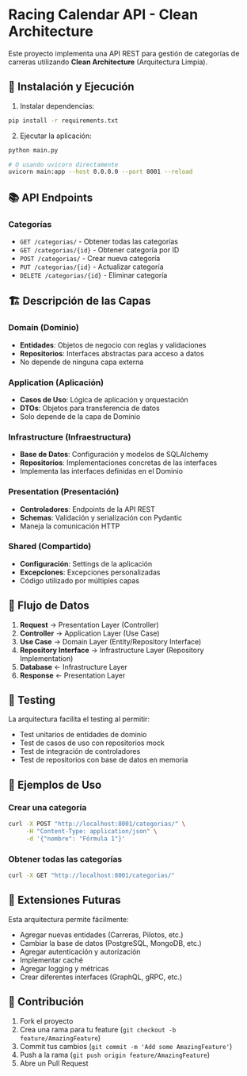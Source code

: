 # Racing Calendar API - Clean Architecture

Este proyecto implementa una API REST para gestión de categorías de carreras utilizando **Clean Architecture** (Arquitectura Limpia).

## 🚀 Instalación y Ejecución

1. Instalar dependencias:
```bash
pip install -r requirements.txt
```

2. Ejecutar la aplicación:
```bash
python main.py

# O usando uvicorn directamente
uvicorn main:app --host 0.0.0.0 --port 8001 --reload
```

## 📚 API Endpoints

### Categorías

- `GET /categorias/` - Obtener todas las categorías
- `GET /categorias/{id}` - Obtener categoría por ID
- `POST /categorias/` - Crear nueva categoría
- `PUT /categorias/{id}` - Actualizar categoría
- `DELETE /categorias/{id}` - Eliminar categoría

## 🏗️ Descripción de las Capas

### Domain (Dominio)
- **Entidades**: Objetos de negocio con reglas y validaciones
- **Repositorios**: Interfaces abstractas para acceso a datos
- No depende de ninguna capa externa

### Application (Aplicación)
- **Casos de Uso**: Lógica de aplicación y orquestación
- **DTOs**: Objetos para transferencia de datos
- Solo depende de la capa de Dominio

### Infrastructure (Infraestructura)
- **Base de Datos**: Configuración y modelos de SQLAlchemy
- **Repositorios**: Implementaciones concretas de las interfaces
- Implementa las interfaces definidas en el Dominio

### Presentation (Presentación)
- **Controladores**: Endpoints de la API REST
- **Schemas**: Validación y serialización con Pydantic
- Maneja la comunicación HTTP

### Shared (Compartido)
- **Configuración**: Settings de la aplicación
- **Excepciones**: Excepciones personalizadas
- Código utilizado por múltiples capas

## 🔄 Flujo de Datos

1. **Request** → Presentation Layer (Controller)
2. **Controller** → Application Layer (Use Case)
3. **Use Case** → Domain Layer (Entity/Repository Interface)
4. **Repository Interface** → Infrastructure Layer (Repository Implementation)
5. **Database** ← Infrastructure Layer
6. **Response** ← Presentation Layer

## 🧪 Testing

La arquitectura facilita el testing al permitir:
- Test unitarios de entidades de dominio
- Test de casos de uso con repositorios mock
- Test de integración de controladores
- Test de repositorios con base de datos en memoria

## 📝 Ejemplos de Uso

### Crear una categoría
```bash
curl -X POST "http://localhost:8001/categorias/" \
     -H "Content-Type: application/json" \
     -d '{"nombre": "Fórmula 1"}'
```

### Obtener todas las categorías
```bash
curl -X GET "http://localhost:8001/categorias/"
```

## 🔮 Extensiones Futuras

Esta arquitectura permite fácilmente:
- Agregar nuevas entidades (Carreras, Pilotos, etc.)
- Cambiar la base de datos (PostgreSQL, MongoDB, etc.)
- Agregar autenticación y autorización
- Implementar caché
- Agregar logging y métricas
- Crear diferentes interfaces (GraphQL, gRPC, etc.)

## 🤝 Contribución

1. Fork el proyecto
2. Crea una rama para tu feature (`git checkout -b feature/AmazingFeature`)
3. Commit tus cambios (`git commit -m 'Add some AmazingFeature'`)
4. Push a la rama (`git push origin feature/AmazingFeature`)
5. Abre un Pull Request

